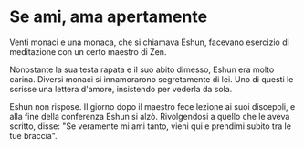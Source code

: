 # Se ami, ama apertamente

Venti monaci e una monaca, che si chiamava Eshun, facevano esercizio di meditazione con un certo maestro di Zen.

Nonostante la sua testa rapata e il suo abito dimesso, Eshun era molto carina. Diversi monaci si innamorarono segretamente di lei. Uno di questi le scrisse una lettera d'amore, insistendo per vederla da sola.

Eshun non rispose. Il giorno dopo il maestro fece lezione ai suoi discepoli, e alla fine della conferenza Eshun si alzò. Rivolgendosi a quello che le aveva scritto, disse: "Se veramente mi ami tanto, vieni qui e prendimi subito tra le tue braccia".